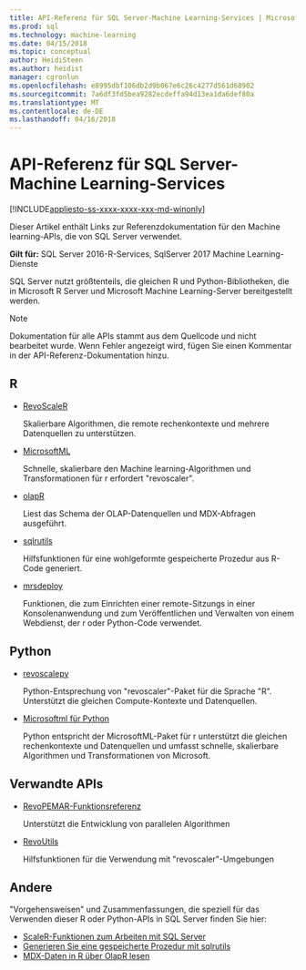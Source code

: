 ```yaml
---
title: API-Referenz für SQL Server-Machine Learning-Services | Microsoft Docs
ms.prod: sql
ms.technology: machine-learning
ms.date: 04/15/2018
ms.topic: conceptual
author: HeidiSteen
ms.author: heidist
manager: cgronlun
ms.openlocfilehash: e8995dbf106db2d9b067e6c26c4277d561d68902
ms.sourcegitcommit: 7a6df3fd5bea9282ecdeffa94d13ea1da6def80a
ms.translationtype: MT
ms.contentlocale: de-DE
ms.lasthandoff: 04/16/2018
---
```

# <a name="api-reference-for-sql-server-machine-learning-services"></a>API-Referenz für SQL Server-Machine Learning-Services
[!INCLUDE[appliesto-ss-xxxx-xxxx-xxx-md-winonly](../../includes/appliesto-ss-xxxx-xxxx-xxx-md-winonly.md)]

Dieser Artikel enthält Links zur Referenzdokumentation für den Machine learning-APIs, die von SQL Server verwendet.

**Gilt für:** SQL Server 2016-R-Services, SqlServer 2017 Machine Learning-Dienste

SQL Server nutzt größtenteils, die gleichen R und Python-Bibliotheken, die in Microsoft R Server und Microsoft Machine Learning-Server bereitgestellt werden. 

> [!NOTE]
> Dokumentation für alle APIs stammt aus dem Quellcode und nicht bearbeitet wurde. Wenn Fehler angezeigt wird, fügen Sie einen Kommentar in der API-Referenz-Dokumentation hinzu. 

## <a name="r"></a>R

+ [RevoScaleR](https://docs.microsoft.com/machine-learning-server/r-reference/revoscaler/revoscaler)

    Skalierbare Algorithmen, die remote rechenkontexte und mehrere Datenquellen zu unterstützen.

+ [MicrosoftML](https://docs.microsoft.com/machine-learning-serverr-reference/microsoftml/microsoftml-package)

    Schnelle, skalierbare den Machine learning-Algorithmen und Transformationen für r erfordert "revoscaler".

+ [olapR](https://docs.microsoft.com/machine-learning-server/r-reference/olapr/olapr)

   Liest das Schema der OLAP-Datenquellen und MDX-Abfragen ausgeführt.

+ [sqlrutils](https://docs.microsoft.com/machine-learning-server/r-reference/sqlrutils/sqlrutils)

    Hilfsfunktionen für eine wohlgeformte gespeicherte Prozedur aus R-Code generiert.

+ [mrsdeploy](https://docs.microsoft.com/machine-learning-server/r-reference/mrsdeploy/mrsdeploy-package)

   Funktionen, die zum Einrichten einer remote-Sitzungs in einer Konsolenanwendung und zum Veröffentlichen und Verwalten von einem Webdienst, der r oder Python-Code verwendet.

## <a name="python"></a>Python

+ [revoscalepy](https://docs.microsoft.com/machine-learning-server/python-reference/revoscalepy/revoscalepy-package)

    Python-Entsprechung von "revoscaler"-Paket für die Sprache "R". Unterstützt die gleichen Compute-Kontexte und Datenquellen.

+ [Microsoftml für Python](https://docs.microsoft.com/machine-learning-server/python-reference/microsoftml/microsoftml-package)

    Python entspricht der MicrosoftML-Paket für r unterstützt die gleichen rechenkontexte und Datenquellen und umfasst schnelle, skalierbare Algorithmen und Transformationen von Microsoft. 

## <a name="related-apis"></a>Verwandte APIs

+ [RevoPEMAR-Funktionsreferenz](https://docs.microsoft.com/machine-learning-server/r-reference/revopemar/pemar)

    Unterstützt die Entwicklung von parallelen Algorithmen

+ [RevoUtils](https://docs.microsoft.com/machine-learning-server/r-reference/revoutils/revoutils)

    Hilfsfunktionen für die Verwendung mit "revoscaler"-Umgebungen

## <a name="other"></a>Andere

"Vorgehensweisen" und Zusammenfassungen, die speziell für das Verwenden dieser R oder Python-APIs in SQL Server finden Sie hier:

+ [ScaleR-Funktionen zum Arbeiten mit SQL Server](scaler-functions-for-working-with-sql-server-data.md)
+ [Generieren Sie eine gespeicherte Prozedur mit sqlrutils](generating-an-r-stored-procedure-for-r-code-using-the-sqlrutils-package.md)
+ [MDX-Daten in R über OlapR lesen](how-to-create-mdx-queries-using-olapr.md)
